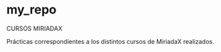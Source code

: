# my_repo
CURSOS MIRIADAX

Prácticas correspondientes a los distintos cursos de MiriadaX realizados.
